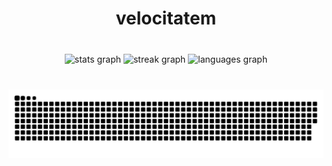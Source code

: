 <h1 align="center">velocitatem</h1>

###

<br clear="both">

<div align="center">
  <img src="https://github-readme-stats.vercel.app/api?username=velocitatem&hide_title=false&hide_rank=false&show_icons=true&include_all_commits=true&count_private=true&disable_animations=false&theme=default&locale=en&hide_border=false" height="150" alt="stats graph"  />
  <img src="https://streak-stats.demolab.com?user=velocitatem&locale=en&mode=weekly&theme=default&hide_border=false&border_radius=5" height="150" alt="streak graph"  />
  <img src="https://github-readme-stats.vercel.app/api/top-langs?username=velocitatem&locale=en&hide_title=false&layout=compact&card_width=320&langs_count=5&theme=default&hide_border=false" height="150" alt="languages graph"  />
</div>

###

<br clear="both">

<img src="https://raw.githubusercontent.com/velocitatem/velocitatem/output/snake.svg" alt="Snake animation" />

###
